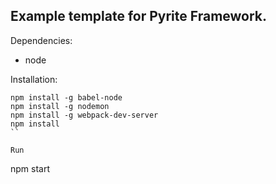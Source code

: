 ## Example template for Pyrite Framework.

Dependencies:

- node

Installation:

```
npm install -g babel-node
npm install -g nodemon
npm install -g webpack-dev-server
npm install 
``

Run

```
npm start
```
